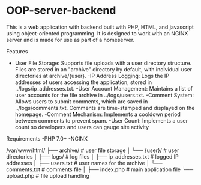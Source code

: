 # OOP-server-backend
This is a web application with backend built with PHP, HTML, and javascript using object-oriented programming. It is designed to work with an NGINX server and is made for use as part of a homeserver.

Features
- User File Storage: Supports file uploads with a user directory structure. Files are stored in an "archive" directory by default, with individual user directories at archive/{user}.
-IP Address Logging: Logs the IP addresses of users accessing the application, stored in ../logs/ip_addresses.txt.
-User Account Management: Maintains a list of user accounts for the file archive in ../logs/users.txt.
-Comment System: Allows users to submit comments, which are saved in ../logs/comments.txt. Comments are time-stamped and displayed on the homepage.
-Comment Mechanism: Implements a cooldown period between comments to prevent spam.
-User Count: Implements a user count so developers and users can gauge site activity

Requirements
-PHP 7.0+
-NGINX

/var/www/html/
├── archive/                # user file storage
│   └── {user}/             # user directories
│
├── logs/                   # log files
│   ├── ip_addresses.txt    # logged IP addresses 
│   ├── users.txt           # user names for the archive
│   └── comments.txt        # comments file
│
├── index.php               # main application file
└── upload.php              # file upload handling
